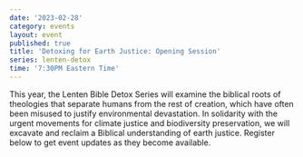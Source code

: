 ```yaml
---
date: '2023-02-28'
category: events
layout: event
published: true
title: 'Detoxing for Earth Justice: Opening Session'
series: lenten-detox
time: '7:30PM Eastern Time'
---
```

This year, the Lenten Bible Detox Series will examine the biblical roots of theologies that separate humans from the rest of creation, which have often been misused to justify environmental devastation. In solidarity with the urgent movements for climate justice and biodiversity preservation, we will excavate and reclaim a Biblical understanding of earth justice. Register below to get event updates as they become available.